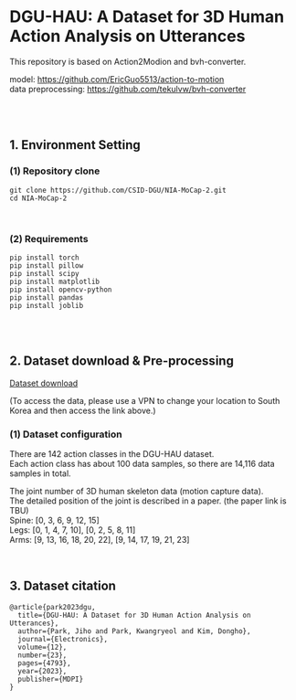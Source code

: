 # DGU-HAU: A Dataset for 3D Human Action Analysis on Utterances

This repository is based on Action2Modion and bvh-converter. 

model: https://github.com/EricGuo5513/action-to-motion<br/>
data preprocessing: https://github.com/tekulvw/bvh-converter

<br/><br/>



## 1. Environment Setting

### (1) Repository clone

```
git clone https://github.com/CSID-DGU/NIA-MoCap-2.git
cd NIA-MoCap-2
```
<br/>

### (2) Requirements
```
pip install torch
pip install pillow
pip install scipy
pip install matplotlib
pip install opencv-python
pip install pandas
pip install joblib
```

<br/><br/>

## 2. Dataset download & Pre-processing
[Dataset download](https://farmnas.synology.me:6953/sharing/Xe5BHlwnl)

(To access the data, please use a VPN to change your location to South Korea and then access the link above.)

### (1) Dataset configuration

There are 142 action classes in the DGU-HAU dataset.<br/>
Each action class has about 100 data samples, so there are 14,116 data samples in total.


The joint number of 3D human skeleton data (motion capture data). <br/>
The detailed position of the joint is described in a paper. (the paper link is TBU) <br/>
Spine: [0, 3, 6, 9, 12, 15]<br/>
Legs: [0, 1, 4, 7, 10], [0, 2, 5, 8, 11]<br/>
Arms: [9, 13, 16, 18, 20, 22], [9, 14, 17, 19, 21, 23]


<br/>

## 3. Dataset citation
```
@article{park2023dgu,
  title={DGU-HAU: A Dataset for 3D Human Action Analysis on Utterances},
  author={Park, Jiho and Park, Kwangryeol and Kim, Dongho},
  journal={Electronics},
  volume={12},
  number={23},
  pages={4793},
  year={2023},
  publisher={MDPI}
}
```


